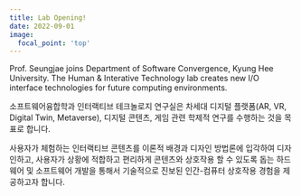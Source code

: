 ```yaml
---
title: Lab Opening!
date: 2022-09-01
image:
  focal_point: 'top'
---
```

Prof. Seungjae joins Department of Software Convergence, Kyung Hee University. The Human & Interative Technology lab creates new I/O interface technologies for future computing environments.

소프트웨어융합학과 인터랙티브 테크놀로지 연구실은 차세대 디지털 플랫폼(AR, VR, Digital Twin, Metaverse), 디지털 콘텐츠, 게임 관련 학제적 연구를 수행하는 것을 목표로 합니다.

사용자가 체험하는 인터랙티브 콘텐츠를 이론적 배경과 디자인 방법론에 입각하여 디자인하고, 사용자가 상황에 적합하고 편리하게 콘텐츠와 상호작용 할 수 있도록 돕는 하드웨어 및 소프트웨어 개발을 통해서 기술적으로 진보된 인간-컴퓨터 상호작용 경험을 제공하고자 합니다.